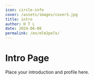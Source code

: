 ```yaml
---
icon: circle-info
cover: /assets/images/cover3.jpg
title: intro
author: H T L
date: 2024-06-08
permalink: /en/mlm2pe7x/
---
```


# Intro Page

Place your introduction and profile here.
